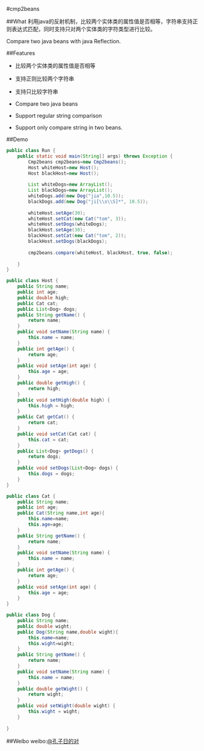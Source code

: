 

#cmp2beans

##What
利用java的反射机制，比较两个实体类的属性值是否相等，字符串支持正则表达式匹配，同时支持只对两个实体类的字符类型进行比较。

Compare two java beans with java Reflection.

##Features
* 比较两个实体类的属性值是否相等
* 支持正则比较两个字符串
* 支持只比较字符串

* Compare two java beans
* Support regular string comparison 
* Support only compare string in two beans.

##Demo
```java
public class Run {
    public static void main(String[] args) throws Exception {
		Cmp2beans cmp2beans=new Cmp2beans();
		Host whiteHost=new Host();
		Host blackHost=new Host();
		
		List whiteDogs=new ArrayList();
		List blackDogs=new ArrayList();
		whiteDogs.add(new Dog("jia",10.5));
		blackDogs.add(new Dog("ji[\\s\\S]*", 10.5));
		
		whiteHost.setAge(30);
		whiteHost.setCat(new Cat("tom", 3));
		whiteHost.setDogs(whiteDogs);
		blackHost.setAge(30);
		blackHost.setCat(new Cat("tom", 2));
		blackHost.setDogs(blackDogs);
		
		cmp2beans.compare(whiteHost, blackHost, true, false);
		
	}
}
```
```java
public class Host {
    public String name;
	public int age;
	public double high;
	public Cat cat;
	public List<Dog> dogs;
	public String getName() {
		return name;
	}
	public void setName(String name) {
		this.name = name;
	}
	public int getAge() {
		return age;
	}
	public void setAge(int age) {
		this.age = age;
	}
	public double getHigh() {
		return high;
	}
	public void setHigh(double high) {
		this.high = high;
	}
	public Cat getCat() {
		return cat;
	}
	public void setCat(Cat cat) {
		this.cat = cat;
	}
	public List<Dog> getDogs() {
		return dogs;
	}
	public void setDogs(List<Dog> dogs) {
		this.dogs = dogs;
	}
}
```
```java
public class Cat {
    public String name;
	public int age;
	public Cat(String name,int age){
		this.name=name;
		this.age=age;
	}
	public String getName() {
		return name;
	}
	public void setName(String name) {
		this.name = name;
	}
	public int getAge() {
		return age;
	}
	public void setAge(int age) {
		this.age = age;
	}
}
```
```java
public class Dog {
    public String name;
	public double wight;
	public Dog(String name,double wight){
		this.name=name;
		this.wight=wight;
	}
	public String getName() {
		return name;
	}
	public void setName(String name) {
		this.name = name;
	}
	public double getWight() {
		return wight;
	}
	public void setWight(double wight) {
		this.wight = wight;
	}
	
}
```

##Weibo
weibo:[@孔子日的对](http://weibo.com/zwsq123/)
